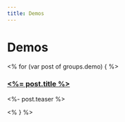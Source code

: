 ```yaml
---
title: Demos
---
```


Demos
=====

<% for (var post of groups.demo) { %>
### [<%= post.title %>](<%- post.url %>)

<%- post.teaser %>

<% } %>
